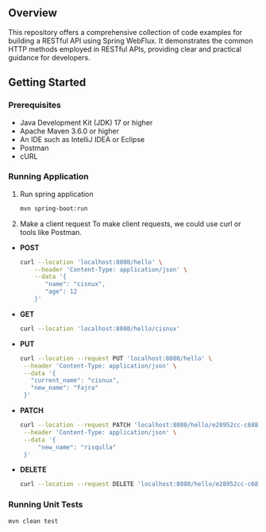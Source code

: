 ## Overview

This repository offers a comprehensive collection of code examples for building a RESTful API using Spring WebFlux. It demonstrates the common HTTP methods employed in RESTful APIs, providing clear and practical guidance for developers.

## Getting Started

### Prerequisites

- Java Development Kit (JDK) 17 or higher
- Apache Maven 3.6.0 or higher
- An IDE such as IntelliJ IDEA or Eclipse
- Postman
- cURL

### Running Application
1. Run spring application
   ```sh
   mvn spring-boot:run
   ```
2. Make a client request
   To make client requests, we could use curl or tools like Postman.
* **POST**
   ```sh
  curl --location 'localhost:8080/hello' \
       --header 'Content-Type: application/json' \
       --data '{
          "name": "cisnux",
          "age": 12
       }'
  ```
* **GET**
   ```sh
  curl --location 'localhost:8080/hello/cisnux'
  ```
* **PUT**
   ```sh
  curl --location --request PUT 'localhost:8080/hello' \
    --header 'Content-Type: application/json' \
    --data '{
      "current_name": "cisnux",
      "new_name": "fajra"
    }'
  ```
* **PATCH**
   ```sh
  curl --location --request PATCH 'localhost:8080/hello/e28952cc-c688-4d31-b031-f757f5f9f201' \
    --header 'Content-Type: application/json' \
    --data '{
        "new_name": "risqulla"
    }'
  ```
* **DELETE**
   ```sh
  curl --location --request DELETE 'localhost:8080/hello/e28952cc-c688-4d31-b031-f757f5f9f201'
  ```
### Running Unit Tests
```sh
mvn clean test
```